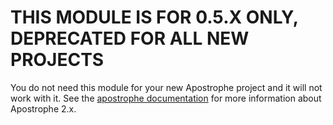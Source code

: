 
# THIS MODULE IS FOR 0.5.X ONLY, DEPRECATED FOR ALL NEW PROJECTS

You do not need this module for your new Apostrophe project and it will not work with it. See the [apostrophe documentation](http://apostrophecms.org) for more information about Apostrophe 2.x.
